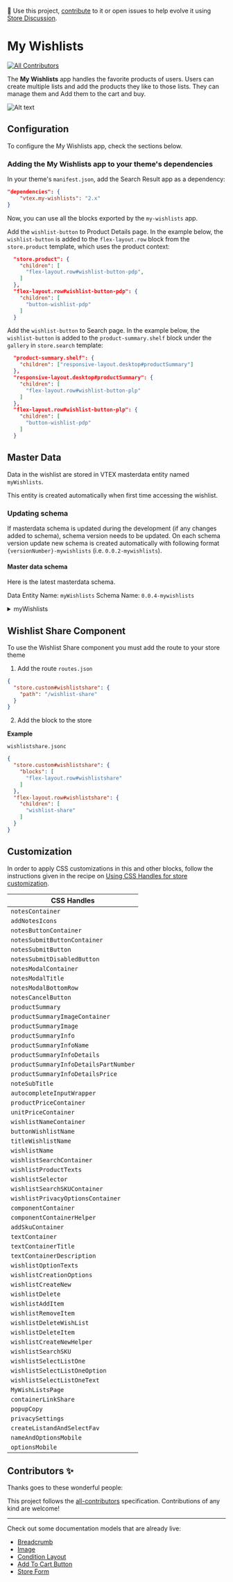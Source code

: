 📢 Use this project, [contribute](https://github.com/clouda-inc/wish-list-v2) to it or open issues to help evolve it using [Store Discussion](https://github.com/vtex-apps/store-discussion).

# My Wishlists

<!-- DOCS-IGNORE:start -->
<!-- ALL-CONTRIBUTORS-BADGE:START - Do not remove or modify this section -->

[![All Contributors](https://img.shields.io/badge/all_contributors-0-orange.svg?style=flat-square)](#contributors-)

<!-- ALL-CONTRIBUTORS-BADGE:END -->
<!-- DOCS-IGNORE:end -->

The **My Wishlists** app handles the favorite products of users. Users can create multiple lists and add the products they like to those lists. They can manage them and Add them to the cart and buy.

![Alt text](image-1.png)

## Configuration

To configure the My Wishlists app, check the sections below.

### Adding the My Wishlists app to your theme's dependencies

In your theme's `manifest.json`, add the Search Result app as a dependency:

```json
"dependencies": {
    "vtex.my-wishlists": "2.x"
}
```

Now, you can use all the blocks exported by the `my-wishlists` app.

Add the `wishlist-button` to Product Details page. In the example below, the `wishlist-button` is added to the `flex-layout.row` block from the `store.product` template, which uses the product context:

```json
  "store.product": {
    "children": [
      "flex-layout.row#wishlist-button-pdp",
    ]
  },
  "flex-layout.row#wishlist-button-pdp": {
    "children": [
      "button-wishlist-pdp"
    ]
  }
```

Add the `wishlist-button` to Search page. In the example below, the `wishlist-button` is added to the `product-summary.shelf` block under the `gallery` in `store.search` template:

```json
  "product-summary.shelf": {
    "children": ["responsive-layout.desktop#productSummary"]
  },
  "responsive-layout.desktop#productSummary": {
    "children": [
      "flex-layout.row#wishlist-button-plp"
    ]
  },
  "flex-layout.row#wishlist-button-plp": {
    "children": [
      "button-wishlist-pdp"
    ]
  }
```

## Master Data

Data in the wishlist are stored in VTEX masterdata entity named `myWishlists`.

This entity is created automatically when first time accessing the wishlist.

### Updating schema

If masterdata schema is updated during the development (if any changes added to schema), schema version needs to be updated.
On each schema version update new schema is created automatically with following format `{versionNumber}-mywishlists` (i.e. `0.0.2-mywishlists`).

#### Master data schema

Here is the latest masterdata schema.

Data Entity Name: `myWishlists`
Schema Name: `0.0.4-mywishlists`

<details><summary>myWishlists</summary>

```json
{
  "properties": {
    "email": {
      "type": "string",
      "format": "email"
    },
    "wishlistType": {
      "type": "string"
    },
    "products": {
      "type": "array"
    },
    "isPublic": {
      "type": "boolean"
    },
    "fieldsConfig": {
      "type": "array"
    }
  },
  "required": ["email", "wishlistType", "products", "isPublic"],
  "v-indexed": [
    "email",
    "wishlistType",
    "products",
    "isPublic",
    "fieldsConfig"
  ],
  "v-default-fields": [
    "email",
    "wishlistType",
    "products",
    "isPublic",
    "fieldsConfig"
  ],
  "v-cache": false,
  "v-immediate-indexing": true,
  "v-security": {
    "allowGetAll": true,
    "publicRead": [
      "id",
      "email",
      "wishlistType",
      "products",
      "isPublic",
      "fieldsConfig"
    ],
    "publicWrite": [
      "email",
      "wishlistType",
      "products",
      "isPublic",
      "fieldsConfig"
    ],
    "publicFilter": [
      "email",
      "wishlistType",
      "products",
      "isPublic",
      "fieldsConfig"
    ]
  }
}
```

</details>


## Wishlist Share Component

To use the Wishlist Share component you must add the route to your store theme

1. Add the route 
```routes.json```
```json
{
  "store.custom#wishlistshare": {
    "path": "/wishlist-share"
  }
}
```
2. Add the block to the store

**Example**

```wishlistshare.jsonc```
```json
{
  "store.custom#wishlistshare": {
    "blocks": [
      "flex-layout.row#wishlistshare"
    ]
  },
  "flex-layout.row#wishlistshare": {
    "children": [
      "wishlist-share"
    ]
  }
}
```

## Customization

In order to apply CSS customizations in this and other blocks, follow the instructions given in the recipe on [Using CSS Handles for store customization](https://vtex.io/docs/recipes/style/using-css-handles-for-store-customization).

| CSS Handles                           |
| ------------------------------------- |
| `notesContainer`                      |
| `addNotesIcons`                       |
| `notesButtonContainer`                |
| `notesSubmitButtonContainer`          |
| `notesSubmitButton`                   |
| `notesSubmitDisabledButton`           |
| `notesModalContainer`                 |
| `notesModalTitle`                     |
| `notesModalBottomRow`                 |
| `notesCancelButton`                   |
| `productSummary`                      |
| `productSummaryImageContainer`        |
| `productSummaryImage`                 |
| `productSummaryInfo`                  |
| `productSummaryInfoName`              |
| `productSummaryInfoDetails`           |
| `productSummaryInfoDetailsPartNumber` |
| `productSummaryInfoDetailsPrice`      |
| `noteSubTitle`                        |
| `autocompleteInputWrapper`            |
| `productPriceContainer`               |
| `unitPriceContainer`                  |
| `wishlistNameContainer`               |
| `buttonWishlistName`                  |
| `titleWishlistName`                   |
| `wishlistName`                        |
| `wishlistSearchContainer`             |
| `wishlistProductTexts`                |
| `wishlistSelector`                    |
| `wishlistSearchSKUContainer`          |
| `wishlistPrivacyOptionsContainer`     |
| `componentContainer`                  |
| `componentContainerHelper`            |
| `addSkuContainer`                     |
| `textContainer`                       |
| `textContainerTitle`                  |
| `textContainerDescription`            |
| `wishlistOptionTexts`                 |
| `wishlistCreationOptions`             |
| `wishlistCreateNew`                   |
| `wishlistDelete`                      |
| `wishlistAddItem`                     |
| `wishlistRemoveItem`                  |
| `wishlistDeleteWishList`              |
| `wishlistDeleteItem`                  |
| `wishlistCreateNewHelper`             |
| `wishlistSearchSKU`                   |
| `wishlistSelectListOne`               |
| `wishlistSelectListOneOption`         |
| `wishlistSelectListOneText`           |
| `MyWishListsPage`                     |
| `containerLinkShare`                  |
| `popupCopy`                           |
| `privacySettings`                     |
| `createListandAndSelectFav`           |
| `nameAndOptionsMobile`                |
| `optionsMobile`                       |

<!-- DOCS-IGNORE:start -->

## Contributors ✨

Thanks goes to these wonderful people:

<!-- ALL-CONTRIBUTORS-LIST:START - Do not remove or modify this section -->
<!-- prettier-ignore-start -->
<!-- markdownlint-disable -->
<!-- markdownlint-enable -->
<!-- prettier-ignore-end -->

<!-- ALL-CONTRIBUTORS-LIST:END -->

This project follows the [all-contributors](https://github.com/all-contributors/all-contributors) specification. Contributions of any kind are welcome!

<!-- DOCS-IGNORE:end -->

---

Check out some documentation models that are already live:

- [Breadcrumb](https://github.com/vtex-apps/breadcrumb)
- [Image](https://vtex.io/docs/components/general/vtex.store-components/image)
- [Condition Layout](https://vtex.io/docs/components/all/vtex.condition-layout@1.1.6/)
- [Add To Cart Button](https://vtex.io/docs/components/content-blocks/vtex.add-to-cart-button@0.9.0/)
- [Store Form](https://vtex.io/docs/components/all/vtex.store-form@0.3.4/)
